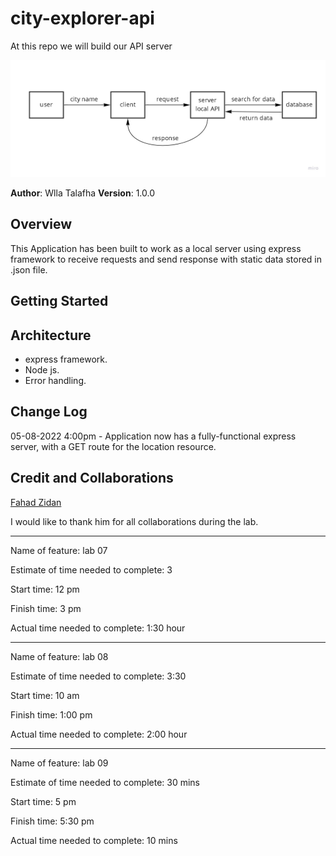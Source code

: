 # city-explorer-api

At this repo we will build our API server 


![WHITE BOARD](./assests/plane.jpg)


**Author**: Wlla Talafha
**Version**: 1.0.0 

## Overview
This Application has been built to work as a local server using express framework to receive requests and send response with static data stored in .json file.

## Getting Started
<!-- What are the steps that a user must take in order to build this app on their own machine and get it running? -->

## Architecture
- express framework.
- Node js.
- Error handling.

## Change Log

05-08-2022 4:00pm - Application now has a fully-functional express server, with a GET route for the location resource.

## Credit and Collaborations

[Fahad Zidan](https://github.com/fha96?tab=repositories)

I would like to thank him for all collaborations during the lab.


-------------

Name of feature: lab 07

Estimate of time needed to complete: 3

Start time: 12 pm

Finish time: 3 pm

Actual time needed to complete: 1:30 hour

---

Name of feature: lab 08

Estimate of time needed to complete: 3:30

Start time: 10 am

Finish time: 1:00 pm

Actual time needed to complete: 2:00 hour

---

Name of feature: lab 09

Estimate of time needed to complete: 30 mins

Start time: 5 pm

Finish time: 5:30 pm

Actual time needed to complete: 10 mins
